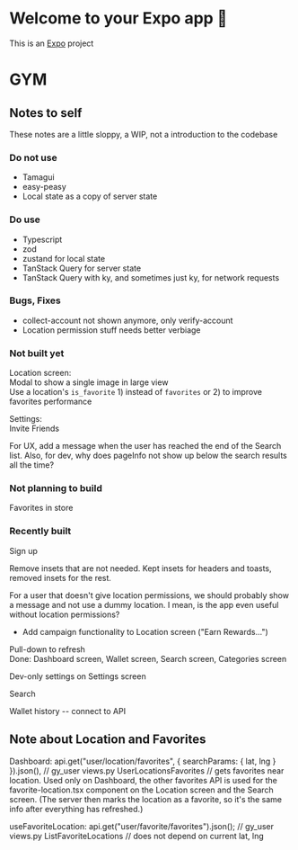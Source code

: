 # Welcome to your Expo app 👋

This is an [Expo](https://expo.dev) project

# GYM

## Notes to self

These notes are a little sloppy, a WIP, not a introduction to the codebase

### Do not use

- Tamagui
- easy-peasy
- Local state as a copy of server state

### Do use

- Typescript
- zod
- zustand for local state
- TanStack Query for server state
- TanStack Query with ky, and sometimes just ky, for network requests

### Bugs, Fixes

- collect-account not shown anymore, only verify-account
- Location permission stuff needs better verbiage

### Not built yet

Location screen:\
Modal to show a single image in large view\
Use a location's `is_favorite` 1) instead of `favorites` or 2) to improve favorites performance

Settings:\
Invite Friends

For UX, add a message when the user has reached the end of the Search list. Also, for dev, why does pageInfo not show up below the search results all the time?

### Not planning to build

Favorites in store

### Recently built

Sign up

Remove insets that are not needed. Kept insets for headers and toasts, removed insets for the rest.

For a user that doesn't give location permissions, we should probably show a message and not use a dummy location. I mean, is the app even useful without location permissions?

- Add campaign functionality to Location screen ("Earn Rewards...")

Pull-down to refresh\
Done: Dashboard screen, Wallet screen, Search screen, Categories screen

Dev-only settings on Settings screen

Search

Wallet history -- connect to API

## Note about Location and Favorites

Dashboard:
api.get("user/location/favorites", { searchParams: { lat, lng } }).json(),
// gy_user views.py UserLocationsFavorites
// gets favorites near location. Used only on Dashboard, the other favorites API is used for the favorite-location.tsx component on the Location screen and the Search screen. (The server then marks the location as a favorite, so it's the same info after everything has refreshed.)

useFavoriteLocation:
api.get("user/favorite/favorites").json();
// gy_user views.py ListFavoriteLocations
// does not depend on current lat, lng
